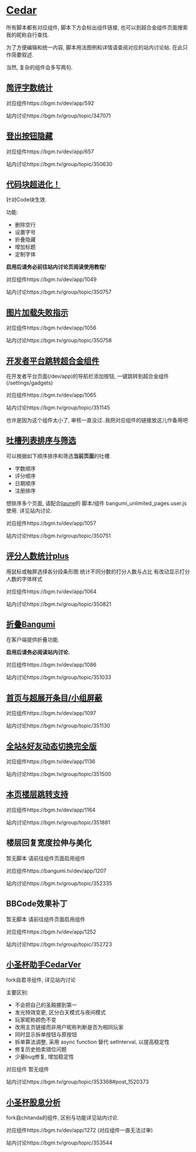# [Cedar](https://bgm.tv/user/313469)

所有脚本都有对应组件, 脚本下方会标出组件链接, 也可以到超合金组件页面搜索我的昵称自行查找.

为了方便编辑和统一内容, 脚本用法图例和详情请查阅对应的站内讨论帖. 在此只作简要叙述.

当然, 复杂的组件会多写两句.

## [简评字数统计](comment_word_counter.user.js?raw=true)

对应组件https://bgm.tv/dev/app/592

站内讨论https://bgm.tv/group/topic/347071

## [登出按钮隐藏](hide_logout.user.js?raw=true)

对应组件https://bgm.tv/dev/app/657

站内讨论https://bgm.tv/group/topic/350630

## [代码块超进化！](codeblock_super_evolution.user.js?raw=true)

针对Code块生效.

功能:
* 删除空行
* 设置字号
* 折叠隐藏
* 增加标题
* 定制字体

**启用后请务必前往站内讨论页阅读使用教程!**

对应组件https://bgm.tv/dev/app/1049

站内讨论https://bgm.tv/group/topic/350757

## [图片加载失败指示](add_image_alt.user.js?raw=true)

对应组件https://bgm.tv/dev/app/1056

站内讨论https://bgm.tv/group/topic/350758

## [开发者平台跳转超合金组件](jump_to_gadgets.user.js?raw=true)

在开发者平台页面(/dev/app)的导航栏添加按钮, 一键跳转到超合金组件(/settings/gadgets)

对应组件https://bgm.tv/dev/app/1065

站内讨论https://bgm.tv/group/topic/351145

也许是因为这个组件太小了, 审核一直没过..我把对应组件的链接放这儿作备用吧

## [吐槽列表排序与筛选](sort_and_filter_comments.user.js?raw=true)

可以根据如下顺序排序和筛选**当前页面**的吐槽.
* 字数顺序
* 评分顺序
* 日期顺序
* 注册排序

想排序多个页面, 请配合[liaune](https://bgm.tv/user/liaune)的 脚本/组件 bangumi_unlimited_pages.user.js 使用. 详见站内讨论.

对应组件https://bgm.tv/dev/app/1057

站内讨论https://bgm.tv/group/topic/350751

## [评分人数统计plus](count_votes.user.js?raw=true)

用鼠标或触屏选择各分段条形图
统计不同分数的打分人数与占比
有改动显示打分人数的字体样式

对应组件https://bgm.tv/dev/app/1064

站内讨论https://bgm.tv/group/topic/350821

## [折叠Bangumi](spoilerFakeBBcode.user.js?raw=true)

在客户端提供折叠功能.

**启用后请务必阅读站内讨论.**

对应组件https://bgm.tv/dev/app/1086

站内讨论https://bgm.tv/group/topic/351033

## [首页与超展开条目/小组屏蔽](homepage_rakuen_blacklist.user.js?raw=true)

对应组件https://bgm.tv/dev/app/1097

站内讨论https://bgm.tv/group/topic/351130

## [全站&好友动态切换完全版](timeline_perfect_switcher.user.js?raw=true)

对应组件https://bgm.tv/dev/app/1136

站内讨论https://bgm.tv/group/topic/351500

## [本页楼层跳转支持](make_internal_link.user.js?raw=true)

对应组件https://bgm.tv/dev/app/1164

站内讨论https://bgm.tv/group/topic/351881

## 楼层回复宽度拉伸与美化

暂无脚本 请前往组件页面启用组件

对应组件https://bangumi.tv/dev/app/1207

站内讨论https://bgm.tv/group/topic/352335

## BBCode效果补丁

暂无脚本 请前往组件页面启用组件

对应组件https://bgm.tv/dev/app/1252

站内讨论https://bgm.tv/group/topic/352723

## [小圣杯助手CedarVer](TinyGrail_Helper_CedarVer.user.js?raw=true)

fork自君寻组件, 详见站内讨论

主要区别:
* 不会把自己的圣殿挪到第一
* 发光特效变更, 区分白天模式与夜间模式
* 玩家昵称颜色不变
* 改用主页链接而非用户昵称判断是否为相同玩家
* 同时显示拆单按钮与原按钮
* 拆单算法调整, 采用 async function 替代 setInterval, 以提高稳定性
* 修复历史拍卖错位问题
* 少量bug修复, 增加稳定性

对应组件 暂无组件

站内讨论https://bgm.tv/group/topic/353368#post_1520373

## [小圣杯股息分析](TinyGrail_Income_Predictor_CedarVer.user.js?raw=true)

fork自chitanda的组件, 区别与功能详见站内讨论.

对应组件https://bgm.tv/dev/app/1272 (对应组件一直无法过审)

站内讨论https://bgm.tv/group/topic/353544
